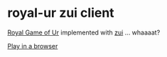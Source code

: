 # royal-ur zui client

[Royal Game of Ur](https://en.wikipedia.org/wiki/Royal_Game_of_Ur) implemented with [zui](https://github.com/armory3d/zui.git) ... whaaaat?

[Play in a browser](https://sh-dave.github.io/royal-ur.zui-client)
